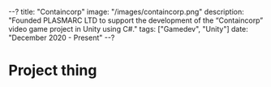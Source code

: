 --?
title: "Containcorp"
image: "/images/containcorp.png"
description: "Founded PLASMARC LTD to support the development of the “Containcorp” video game project in Unity using C#."
tags: ["Gamedev", "Unity"]
date: "December 2020 - Present"
--?

# Project thing